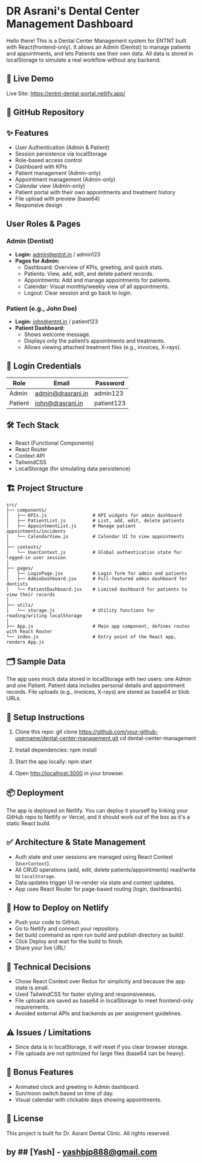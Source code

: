 # DR Asrani's Dental Center Management Dashboard

Hello there! This is a Dental Center Management system for ENTNT built with React(frontend-only). It allows an Admin (Dentist) to manage patients and appointments, and lets Patients see their own data. All data is stored in localStorage to simulate a real workflow without any backend.

## 🔗 Live Demo

Live Site: https://entnt-dental-portal.netlify.app/

## 📂 GitHub Repository


## ✨ Features

- User Authentication (Admin & Patient)  
- Session persistence via localStorage  
- Role-based access control  
- Dashboard with KPIs  
- Patient management (Admin-only)  
- Appointment management (Admin-only)  
- Calendar view (Admin-only)  
- Patient portal with their own appointments and treatment history  
- File upload with preview (base64)  
- Responsive design

##  User Roles & Pages

### Admin (Dentist)
- **Login:** admin@entnt.in / admin123  
- **Pages for Admin:**
  - Dashboard: Overview of KPIs, greeting, and quick stats.
  - Patients: View, add, edit, and delete patient records.
  - Appointments: Add and manage appointments for patients.
  - Calendar: Visual monthly/weekly view of all appointments.
  - Logout: Clear session and go back to login.

### Patient (e.g., John Doe)
- **Login:** john@entnt.in / patient123  
- **Patient Dashboard:**
  - Shows welcome message.
  - Displays only the patient’s appointments and treatments.
  - Allows viewing attached treatment files (e.g., invoices, X-rays).

## 🔑 Login Credentials

| Role    | Email                | Password   |
|---------|----------------------|------------|
| Admin   | admin@drasrani.in    | admin123   |
| Patient | john@drasrani.in     | patient123 |

## 🛠️ Tech Stack

- React (Functional Components)
- React Router
- Context API
- TailwindCSS
- LocalStorage (for simulating data persistence)

## 🏗️ Project Structure

```plaintext
src/
├── components/
│   ├── KPIs.js                 # KPI widgets for admin dashboard
│   ├── PatientList.js          # List, add, edit, delete patients
│   ├── AppointmentList.js      # Manage patient appointments/incidents
│   └── CalendarView.js         # Calendar UI to view appointments
│
├── contexts/
│   └── UserContext.js          # Global authentication state for logged-in user session
│
├── pages/
│   ├── LoginPage.jsx           # Login form for admin and patients
│   ├── AdminDashboard.jsx      # Full-featured admin dashboard for dentists
│   └── PatientDashboard.jsx    # Limited dashboard for patients to view their records
│
├── utils/
│   └── storage.js              # Utility functions for reading/writing localStorage
│
├── App.js                      # Main app component, defines routes with React Router
└── index.js                    # Entry point of the React app, renders App.js
```





## 🗂️ Sample Data

The app uses mock data stored in localStorage with two users: one Admin and one Patient. Patient data includes personal details and appointment records. File uploads (e.g., invoices, X-rays) are stored as base64 or blob URLs.

## 🚀 Setup Instructions

1. Clone this repo:
git clone https://github.com/your-github-username/dental-center-management.git
cd dental-center-management


2. Install dependencies:
npm install


3. Start the app locally:
npm start


4. Open [http://localhost:3000](http://localhost:3000) in your browser.

## 📦 Deployment

The app is deployed on Netlify. You can deploy it yourself by linking your GitHub repo to Netlify or Vercel, and it should work out of the box as it's a static React build.

## ✅ Architecture & State Management

- Auth state and user sessions are managed using React Context (`UserContext`).
- All CRUD operations (add, edit, delete patients/appointments) read/write to `localStorage`.
- Data updates trigger UI re-render via state and context updates.
- App uses React Router for page-based routing (login, dashboards).

## 🚚 How to Deploy on Netlify

- Push your code to GitHub.
- Go to Netlify and connect your repository.
- Set build command as npm run build and publish directory as build/.
- Click Deploy and wait for the build to finish.
- Share your live URL!

## 📝 Technical Decisions

- Chose React Context over Redux for simplicity and because the app state is small.
- Used TailwindCSS for faster styling and responsiveness.
- File uploads are saved as base64 in localStorage to meet frontend-only requirements.
- Avoided external APIs and backends as per assignment guidelines.

## ⚠️ Issues / Limitations

- Since data is in localStorage, it will reset if you clear browser storage.
- File uploads are not optimized for large files (base64 can be heavy).

## 🎉 Bonus Features

- Animated clock and greeting in Admin dashboard.
- Sun/moon switch based on time of day.
- Visual calendar with clickable days showing appointments.

## 📄 License
This project is built for Dr. Asrani Dental Clinic. All rights reserved.

## by ## [Yash] - yashbjp888@gmail.com
